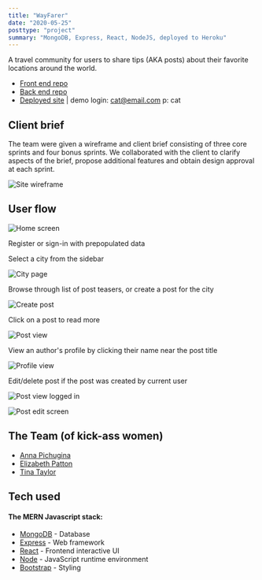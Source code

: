 ```yaml
---
title: "WayFarer"
date: "2020-05-25"
posttype: "project"
summary: "MongoDB, Express, React, NodeJS, deployed to Heroku"
---
```


A travel community for users to share tips (AKA posts) about their favorite locations around the world. 

* [Front end repo](https://github.com/longevitytina/Wayfarer)
* [Back end repo](https://github.com/longevitytina/Wayfarer-backend)
* [Deployed site](https://sheltered-thicket-24218.herokuapp.com/) | demo login: cat@email.com p: cat

## Client brief

The team were given a wireframe and client brief consisting of three core sprints and four bonus sprints. We collaborated with the client to clarify aspects of the brief, propose additional features and obtain design approval at each sprint.

![Site wireframe](wireframes.png)

## User flow

![Home screen](home.png)

Register or sign-in with prepopulated data

Select a city from the sidebar

![City page](city-page.png)

Browse through list of post teasers, or create a post for the city

![Create post](add-post.png)

Click on a post to read more

![Post view](post-unauth.png)

View an author's profile by clicking their name near the post title

![Profile view](profile-posts.png)

Edit/delete post if the post was created by current user

![Post view logged in](post-auth.png)

![Post edit screen](post-edit.png)


## The Team (of kick-ass women)

- [Anna Pichugina](https://github.com/anya-pich)
- [Elizabeth Patton](https://github.com/eapatton)
- [Tina Taylor](https://github.com/longevitytina)

## Tech used
#### The MERN Javascript stack:

- [MongoDB](https://www.mongodb.com/) - Database
- [Express](https://expressjs.com/) - Web framework
- [React](https://reactjs.org/) - Frontend interactive UI
- [Node](https://getbootstrap.com) - JavaScript runtime environment
- [Bootstrap](https://getbootstrap.com) - Styling
